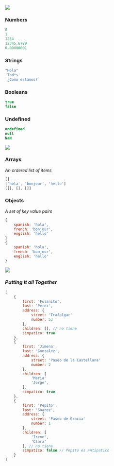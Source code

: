 ![](https://dummyimage.com/3000x2000/ffffff/000000.jpg&text=+++++++++JS+DATA+TYPES+++++++++)

### Numbers

```js
0
1
1234
12345.6789
0.00000001
```

### Strings

```js
"Hola"
'Tod*s'
`¿Como estamos?`
```

### Booleans

```js
true
false
```

### Undefined

```js
undefined
null
NaN
```

![](https://dummyimage.com/3000x1000/ffffff/000000.jpg&text=+)

### Arrays

_An ordered list of items_

```js
[]
['hola', 'bonjour', 'hello']
[[], [], []]
```

### Objects

_A set of key value pairs_

```js
{
    spanish: 'hola',
    french: 'bonjour',
    english: 'hello'
}
{
    spanish: 'hola',
    french: 'bonjour',
    english: 'hello'
}
```

![](https://dummyimage.com/3000x2000/ffffff/000000.jpg&text=++++++++++++++JSON++++++++++++++)

### _Putting it all Together_

```js
[
    {
        first: 'Fulanito',
        last: 'Perez',
        address: {
            street: 'Trafalgar'
            number: 53
        },
        children: [], // no tiene
        simpatico: true
    },
    {
        first: 'Jimena',
        last: 'Gonzalez',
        address: {
            street: 'Paseo de la Castellana'
            number: 2
        },
        children: [
            'Maria'
            'Jorge',
        ],
        simpatico: true
    },
    {
        first: 'Pepito',
        last: 'Suarez',
        address: {
            street: 'Paseo de Gracia'
            number: 1
        },
        children: [
            'Irene',
            'Clara'
        ], // no tiene
        simpatico: false // Pepito es antipatico
    }
]
```